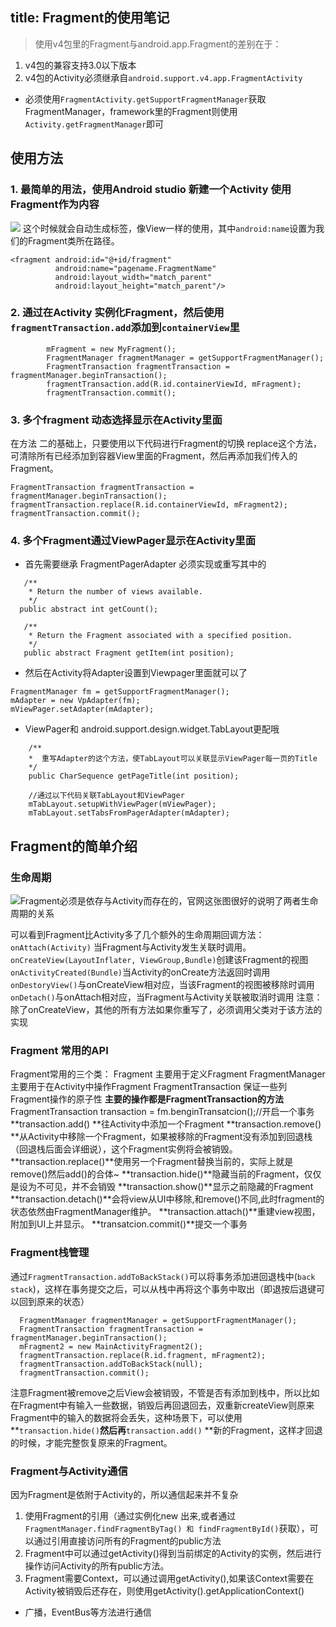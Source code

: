 title: Fragment的使用笔记
---

>使用v4包里的Fragment与android.app.Fragment的差别在于：
1. v4包的兼容支持3.0以下版本
2. v4包的Activity必须继承自`android.support.v4.app.FragmentActivity`
* 必须使用`FragmentActivity.getSupportFragmentManager`获取FragmentManager，framework里的Fragment则使用`Activity.getFragmentManager`即可

## 使用方法 
### 1. 最简单的用法，使用Android studio 新建一个Activity 使用Fragment作为内容

![](http://upload-images.jianshu.io/upload_images/1181400-685327ea4308300c.png?imageMogr2/auto-orient/strip%7CimageView2/2/w/1240)
这个时候就会自动生成<fragment>标签，像View一样的使用，其中`android:name`设置为我们的Fragment类所在路径。
```
<fragment android:id="@+id/fragment"
          android:name="pagename.FragmentName"
          android:layout_width="match_parent"
          android:layout_height="match_parent"/>
 ```

###  2.  通过在Activity 实例化Fragment，然后使用`fragmentTransaction.add`添加到`containerView`里
```
        mFragment = new MyFragment();
        FragmentManager fragmentManager = getSupportFragmentManager();
        FragmentTransaction fragmentTransaction = fragmentManager.beginTransaction();
        fragmentTransaction.add(R.id.containerViewId, mFragment);
        fragmentTransaction.commit();
```
###  3. 多个fragment 动态选择显示在Activity里面
在方法 二的基础上，只要使用以下代码进行Fragment的切换 
replace这个方法，可清除所有已经添加到容器View里面的Fragment，然后再添加我们传入的Fragment。
```
FragmentTransaction fragmentTransaction = fragmentManager.beginTransaction();
fragmentTransaction.replace(R.id.containerViewId, mFragment2);
fragmentTransaction.commit();
```
###  4. 多个Fragment通过ViewPager显示在Activity里面

 * 首先需要继承 FragmentPagerAdapter 必须实现或重写其中的
 ```
    /**
     * Return the number of views available.   
     */   
   public abstract int getCount();

	/**
     * Return the Fragment associated with a specified position.
     */
    public abstract Fragment getItem(int position);

 ```

* 然后在Activity将Adapter设置到Viewpager里面就可以了
```
FragmentManager fm = getSupportFragmentManager();
mAdapter = new VpAdapter(fm);
mViewPager.setAdapter(mAdapter);
```
* ViewPager和 
    android.support.design.widget.TabLayout更配哦
```
	/**
    *  重写Adapter的这个方法，使TabLayout可以关联显示ViewPager每一页的Title
    */
	public CharSequence getPageTitle(int position);

	//通过以下代码关联TabLayout和ViewPager
	mTabLayout.setupWithViewPager(mViewPager);
    mTabLayout.setTabsFromPagerAdapter(mAdapter);
```

## Fragment的简单介绍
### 生命周期
![Fragment必须是依存与Activity而存在的，官网这张图很好的说明了两者生命周期的关系](http://upload-images.jianshu.io/upload_images/1181400-063dc0b2dc9f900d.png?imageMogr2/auto-orient/strip%7CimageView2/2/w/1240)

可以看到Fragment比Activity多了几个额外的生命周期回调方法：
`onAttach(Activity)` 当Fragment与Activity发生关联时调用。
`onCreateView(LayoutInflater, ViewGroup,Bundle)`创建该Fragment的视图
`onActivityCreated(Bundle)`当Activity的onCreate方法返回时调用
`onDestoryView()`与onCreateView相对应，当该Fragment的视图被移除时调用
`onDetach()`与onAttach相对应，当Fragment与Activity关联被取消时调用
注意：除了onCreateView，其他的所有方法如果你重写了，必须调用父类对于该方法的实现

### Fragment 常用的API
Fragment常用的三个类：
Fragment 主要用于定义Fragment
FragmentManager 主要用于在Activity中操作Fragment
FragmentTransaction 保证一些列Fragment操作的原子性 
**主要的操作都是FragmentTransaction的方法**
FragmentTransaction transaction = fm.benginTransatcion();//开启一个事务
**transaction.add() **往Activity中添加一个Fragment
**transaction.remove() **从Activity中移除一个Fragment，如果被移除的Fragment没有添加到回退栈（回退栈后面会详细说），这个Fragment实例将会被销毁。
**transaction.replace()**使用另一个Fragment替换当前的，实际上就是remove()然后add()的合体~
**transaction.hide()**隐藏当前的Fragment，仅仅是设为不可见，并不会销毁
**transaction.show()**显示之前隐藏的Fragment
**transaction.detach()**会将view从UI中移除,和remove()不同,此时fragment的状态依然由FragmentManager维护。
**transaction.attach()**重建view视图，附加到UI上并显示。
**transatcion.commit()**提交一个事务
### Fragment栈管理
通过`FragmentTransaction.addToBackStack()`可以将事务添加进回退栈中(`back stack`)，这样在事务提交之后，可以从栈中再将这个事务中取出（即退按后退键可以回到原来的状态）
```
  FragmentManager fragmentManager = getSupportFragmentManager();
  FragmentTransaction fragmentTransaction = fragmentManager.beginTransaction();
  mFragment2 = new MainActivityFragment2();
  fragmentTransaction.replace(R.id.fragment, mFragment2);
  fragmentTransaction.addToBackStack(null);
  fragmentTransaction.commit();
```
注意Fragment被remove之后View会被销毁，不管是否有添加到栈中，所以比如在Fragment中有输入一些数据，销毁后再回退回去，双重新createView则原来Fragment中的输入的数据将会丢失，这种场景下，可以使用**`transaction.hide()`**然后再**`transaction.add()` **新的Fragment，这样才回退的时候，才能完整恢复原来的Fragment。
### Fragment与Activity通信
因为Fragment是依附于Activity的，所以通信起来并不复杂
1. 使用Fragment的引用（通过实例化new 出来,或者通过`FragmentManager.findFragmentByTag() 和 findFragmentById()`获取），可以通过引用直接访问所有的Fragment的public方法
2. Fragment中可以通过getActivity()得到当前绑定的Activity的实例，然后进行操作访问Activity的所有public方法。
3. Fragment需要Context，可以通过调用getActivity(),如果该Context需要在Activity被销毁后还存在，则使用getActivity().getApplicationContext()
* 广播，EventBus等方法进行通信



